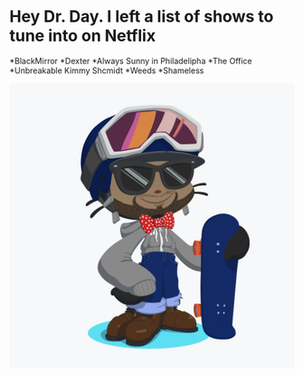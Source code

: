 # Hey Dr. Day. I left a list of shows to tune into on Netflix



*BlackMirror
*Dexter
*Always Sunny in Philadelipha
*The Office
*Unbreakable Kimmy Shcmidt
*Weeds
*Shameless

![MyOctoCat](https://github.com/ncat-comp322-2019/assignment-0-Waltbo/blob/master/octocat.png)
